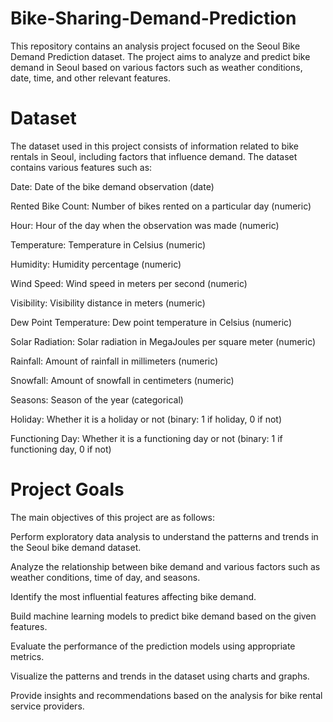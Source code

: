 # Bike-Sharing-Demand-Prediction

This repository contains an analysis project focused on the Seoul Bike Demand Prediction dataset. The project aims to analyze and predict bike demand in Seoul based on various factors such as weather conditions, date, time, and other relevant features.

# Dataset
The dataset used in this project consists of information related to bike rentals in Seoul, including factors that influence demand. The dataset contains various features such as:


Date: Date of the bike demand observation (date)

Rented Bike Count: Number of bikes rented on a particular day (numeric)

Hour: Hour of the day when the observation was made (numeric)

Temperature: Temperature in Celsius (numeric)

Humidity: Humidity percentage (numeric)

Wind Speed: Wind speed in meters per second (numeric)

Visibility: Visibility distance in meters (numeric)

Dew Point Temperature: Dew point temperature in Celsius (numeric)

Solar Radiation: Solar radiation in MegaJoules per square meter (numeric)

Rainfall: Amount of rainfall in millimeters (numeric)

Snowfall: Amount of snowfall in centimeters (numeric)

Seasons: Season of the year (categorical)

Holiday: Whether it is a holiday or not (binary: 1 if holiday, 0 if not)

Functioning Day: Whether it is a functioning day or not (binary: 1 if functioning day, 0 if not)

# Project Goals
The main objectives of this project are as follows:


Perform exploratory data analysis to understand the patterns and trends in the Seoul bike demand dataset.

Analyze the relationship between bike demand and various factors such as weather conditions, time of day, and seasons.

Identify the most influential features affecting bike demand.

Build machine learning models to predict bike demand based on the given features.

Evaluate the performance of the prediction models using appropriate metrics.

Visualize the patterns and trends in the dataset using charts and graphs.

Provide insights and recommendations based on the analysis for bike rental service providers.

